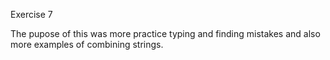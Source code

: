 Exercise 7

The pupose of this was more practice typing and finding mistakes and also more examples of combining strings.